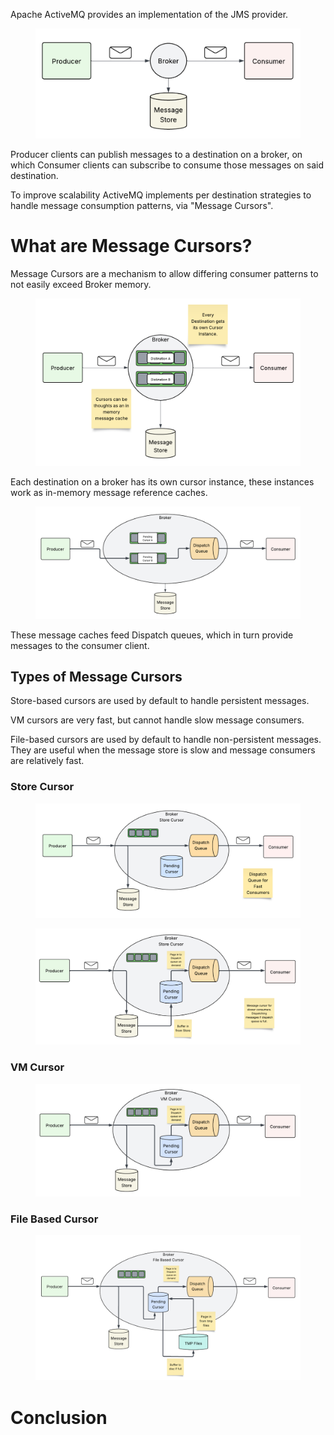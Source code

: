 Apache ActiveMQ provides an implementation of the JMS provider.

<figure>
<img src="./assets/images/AMQ-Cursors-HighLevel.png"
alt="AMQ-Cursors-HighLevel" />
</figure>

Producer clients can publish messages to a destination on a broker, on
which Consumer clients can subscribe to consume those messages on said
destination.

To improve scalability ActiveMQ implements per destination strategies to
handle message consumption patterns, via "Message Cursors".

# What are Message Cursors?

Message Cursors are a mechanism to allow differing consumer patterns to
not easily exceed Broker memory.

<figure>
<img src="./assets/images/AMQ-Cursors-HighLevelCursors.png"
alt="AMQ-Cursors-HighLevelCursors" />
</figure>

Each destination on a broker has its own cursor instance, these
instances work as in-memory message reference caches.

<figure>
<img src="./assets/images/AMQ-Cursors-GenericCursor.png"
alt="AMQ-Cursors-GenericCursor" />
</figure>

These message caches feed Dispatch queues, which in turn provide
messages to the consumer client.

## Types of Message Cursors

Store-based cursors are used by default to handle persistent messages.

VM cursors are very fast, but cannot handle slow message consumers.

File-based cursors are used by default to handle non-persistent
messages. They are useful when the message store is slow and message
consumers are relatively fast.

### Store Cursor

<figure>
<img src="./assets/images/AMQ-Cursors-Fast-Store.png"
alt="AMQ-Cursors-Fast-Store" />
</figure>

<figure>
<img src="./assets/images/AMQ-Cursors-Slow-Store.png"
alt="AMQ-Cursors-Slow-Store" />
</figure>

### VM Cursor

<figure>
<img src="./assets/images/AMQ-Cursors-VM.png" alt="AMQ-Cursors-VM" />
</figure>

### File Based Cursor

<figure>
<img src="./assets/images/AMQ-Cursors-FileBased.png"
alt="AMQ-Cursors-FileBased" />
</figure>

# Conclusion
